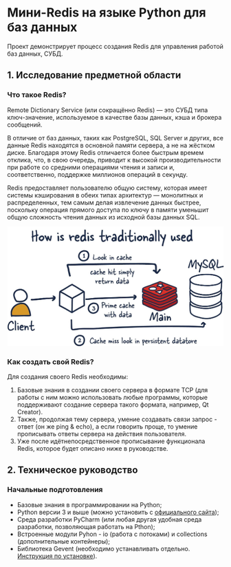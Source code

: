 # Мини-Redis на языке Python для баз данных
Проект демонстрирует процесс создания Redis для управления работой баз данных, СУБД.

## 1. Исследование предметной области
### Что такое Redis?
Remote Dictionary Service (или сокращённо Redis) — это СУБД типа ключ-значение, используемое в качестве базы данных, кэша и брокера сообщений. 

В отличие от баз данных, таких как PostgreSQL, SQL Server и других, все данные Redis находятся в основной памяти сервера, а не на жёстком диске. Благодаря этому Redis отличается более быстрым времем отклика, что, в свою очередь, приводит к высокой производительности при работе со средними операциями чтения и записи и, соответственно, поддержке миллионов операций в секунду.

Redis предоставляет пользователю общую систему, которая имеет системы кэширования в обеих типах архитектур — монолитных и распределенных, тем самым делая извлечение данных быстрее, поскольку операция прямого доступа по ключу в памяти уменьшит общую сложность чтения данных из исходной базы данных SQL.

![](https://github.com/DailDaul/proect-practice/blob/master/src/screens/68f25fd1cedc89b95d18190a3e0a89bd.jpeg)

### Как создать свой Redis?
Для создания своего Redis необходимы:
1. Базовые знания в создании своего сервера в формате TCP (для работы с ним можно использовать любые программы, которые поддерживают создание сервера такого формата, например, Qt Creator).
2. Также, продолжая тему сервера, умение создавать связи запрос - ответ (он же ping & echo), а если говорить проще, то умение прописывать ответы сервера на действия пользователя.
3. Уже после идётнепосредственное прописывание функционала Redis, которое будет описано ниже в руководстве.

## 2. Техническое руководство
### Начальные подготовления
* Базовые знания в программировании на Python;
* Python версии 3 и выше (можно установить с [официального сайта](https://www.python.org/));
* Среда разработки PyCharm (или любая другая удобная среда разработки, позволяющая работать на Pthon);
* Встроенные модули Pyhon - io (работа с потоками) и collections (дополнительные контейнеры);
* Библиотека Gevent (необходимо устанавливать отдельно. [Инструкция по установке](https://pypi.org/project/gevent/)).
